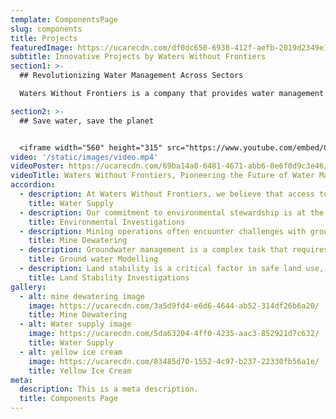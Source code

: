 ```yaml
---
template: ComponentsPage
slug: components
title: Projects
featuredImage: https://ucarecdn.com/df0dc650-6938-412f-aefb-2019d2349e13/
subtitle: Innovative Projects by Waters Without Frontiers
section1: >-
  ## Revolutionizing Water Management Across Sectors

  Waters Without Frontiers is a company that provides water management consulting services to various clients and sectors, such as municipalities, industries, mines, and agriculture. The company showcases some of its innovative projects that aim to improve water efficiency, quality, and sustainability. These projects include developing new water sources, implementing water treatment processes, assessing environmental impact, designing dewatering systems, simulating groundwater flow, and evaluating land stability.

section2: >-
  ## Save water, save the planet


  <iframe width="560" height="315" src="https://www.youtube.com/embed/CDqtY-nuJpg" frameborder="0" allow="accelerometer; autoplay; clipboard-write; encrypted-media; gyroscope; picture-in-picture" allowfullscreen></iframe>
video: '/static/images/video.mp4'
videoPoster: https://ucarecdn.com/69ba14a8-6481-4671-abb6-0e6f0d9c3e46/
videoTitle: Waters Without Frontiers, Pioneering the Future of Water Management!
accordion:
  - description: At Waters Without Frontiers, we believe that access to clean and safe water is a fundamental right. Our team works tirelessly to identify new water sources and improve existing supply systems. We employ cutting-edge technology and innovative strategies to ensure the water we provide meets the highest standards of safety and cleanliness.
    title: Water Supply
  - description: Our commitment to environmental stewardship is at the heart of what we do. We conduct thorough investigations into the health of aquatic ecosystems, monitor changes in water quality, and study the effects of pollution. Our findings guide our efforts to mitigate environmental impact and promote sustainable practices.
    title: Environmental Investigations
  - description: Mining operations often encounter challenges with groundwater. At Waters Without Frontiers, we specialize in managing these challenges. Our team designs and implements effective dewatering systems to control groundwater, ensuring the safety and efficiency of mining activities.
    title: Mine Dewatering
  - description: Groundwater management is a complex task that requires precise prediction and monitoring. We use advanced mathematical models to simulate groundwater flow and distribution. These models help us understand aquifer systems, manage water resources effectively, and devise solutions for groundwater contamination problems.
    title: Ground water Modelling
  - description: Land stability is a critical factor in safe land use, especially in areas where water may pose a risk. Our team conducts comprehensive investigations into soil properties and geological hazards. The insights we gain from these investigations enable us to evaluate the risk of landslides and other hazards, ensuring the safety of communities and the environment.
    title: Land Stability Investigations
gallery:
  - alt: mine dewatering image
    image: https://ucarecdn.com/3a5d9fd4-e6d6-4644-ab52-314df26b6a20/
    title: Mine Dewatering
  - alt: Water supply image
    image: https://ucarecdn.com/5da63204-4ff0-4235-aac3-852921d7c632/
    title: Water Supply
  - alt: yellow ice cream
    image: https://ucarecdn.com/83485d70-1552-4c97-b237-22330fb56a1e/
    title: Yellow Ice Cream
meta:
  description: This is a meta description.
  title: Components Page
---
```

